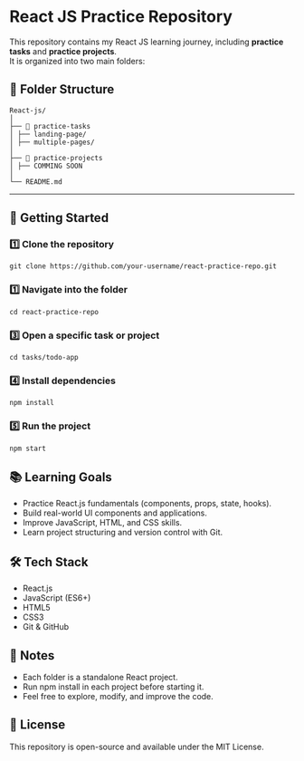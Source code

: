 # React JS Practice Repository

This repository contains my React JS learning journey, including **practice tasks** and **practice projects**.  
It is organized into two main folders:

## 📂 Folder Structure
```
React-js/
│
├── 📁 practice-tasks
│ ├── landing-page/
│ ├── multiple-pages/
│
├── 📁 practice-projects
│ ├── COMMING SOON
│
└── README.md
```

---

## 🚀 Getting Started

### 1️⃣ Clone the repository
```
git clone https://github.com/your-username/react-practice-repo.git
```

### 1️⃣ Navigate into the folder
```
cd react-practice-repo
```

### 3️⃣ Open a specific task or project
```
cd tasks/todo-app
```

### 4️⃣ Install dependencies
```
npm install
```

### 5️⃣ Run the project
```
npm start
```



## 📚 Learning Goals
- Practice React.js fundamentals (components, props, state, hooks).
- Build real-world UI components and applications.
- Improve JavaScript, HTML, and CSS skills.
- Learn project structuring and version control with Git.



## 🛠 Tech Stack
- React.js
- JavaScript (ES6+)
- HTML5
- CSS3
- Git & GitHub



## 📌 Notes
- Each folder is a standalone React project.
- Run npm install in each project before starting it.
- Feel free to explore, modify, and improve the code.



## 📜 License
This repository is open-source and available under the MIT License.
